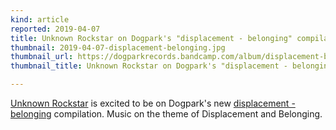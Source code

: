 ```yaml
---
kind: article
reported: 2019-04-07
title: Unknown Rockstar on Dogpark's "displacement - belonging" compilation
thumbnail: 2019-04-07-displacement-belonging.jpg
thumbnail_url: https://dogparkrecords.bandcamp.com/album/displacement-belonging
thumbnail_title: Unknown Rockstar on Dogpark's "displacement - belonging" compilation

---
```

[Unknown Rockstar](https://archive.org/details/postmoderncore?sort=-date&and[]=creator%3A%22unknown+rockstar%22) is excited to be on Dogpark's new [displacement - belonging](https://dogparkrecords.bandcamp.com/album/displacement-belonging) compilation. Music on the theme of Displacement and Belonging.